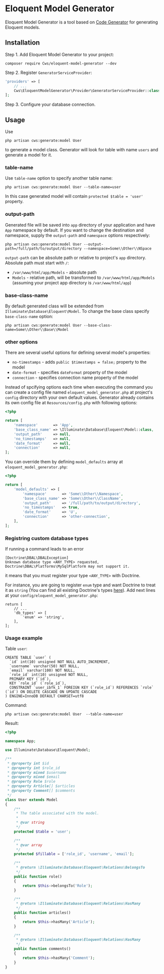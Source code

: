 # Eloquent Model Generator

Eloquent Model Generator is a tool based on [Code Generator](https://github.com/cwssrl/code-generator) for generating Eloquent models.

## Installation
Step 1. Add Eloquent Model Generator to your project:
```
composer require Cws/eloquent-model-generator --dev
```
Step 2. Register `GeneratorServiceProvider`:
```php
'providers' => [
    // ...
    Cws\EloquentModelGenerator\Provider\GeneratorServiceProvider::class,
];
```
Step 3. Configure your database connection.

## Usage
Use
```
php artisan cws:generate:model User
```
to generate a model class. Generator will look for table with name `users` and generate a model for it.

### table-name
Use `table-name` option to specify another table name:
```
php artisan cws:generate:model User --table-name=user
```
In this case generated model will contain `protected $table = 'user'` property.

### output-path
Generated file will be saved into `app` directory of your application and have `App` namespace by default. If you want to change the destination and namespace, supply the `output-path` and `namespace` options respectively:
```
php artisan cws:generate:model User --output-path=/full/path/to/output/directory --namespace=Some\\Other\\NSpace
```
`output-path` can be absolute path or relative to project's `app` directory. Absolute path must start with `/`:
- `/var/www/html/app/Models` - absolute path
- `Models` - relative path, will be transformed to `/var/www/html/app/Models` (assuming your project app directory is `/var/www/html/app`)


### base-class-name
By default generated class will be extended from `Illuminate\Database\Eloquent\Model`. To change the base class specify `base-class-name` option:
```
php artisan cws:generate:model User --base-class-name=Some\\Other\\Base\\Model
```

### other options
There are several useful options for defining several model's properties:
- `no-timestamps` - adds `public $timestamps = false;` property to the model
- `date-format` - specifies `dateFormat` property of the model
- `connection` - specifies connection name property of the model

Instead of spcifying options each time when executing the command you can create a config file named `eloquent_model_generator.php` at project's `config` directory with your own default values. Generator already contains its own config file at `Resources/config.php` with following options:
```php
<?php

return [
    'namespace'       => 'App',
    'base_class_name' => \Illuminate\Database\Eloquent\Model::class,
    'output_path'     => null,
    'no_timestamps'   => null,
    'date_format'     => null,
    'connection'      => null,
];
```
You can override them by defining `model_defaults` array at `eloquent_model_generator.php`:
```php
<?php

return [
    'model_defaults' => [
        'namespace'       => 'Some\\Other\\Namespace',
        'base_class_name' => 'Some\\Other\\ClassName',
        'output_path'     => '/full/path/to/output/directory',
        'no_timestamps'   => true,
        'date_format'     => 'U',
        'connection'      => 'other-connection',
    ],
];
```
### Registring custom database types
If running a command leads to an error
```
[Doctrine\DBAL\DBALException]
Unknown database type <ANY_TYPE> requested, Doctrine\DBAL\Platforms\MySqlPlatform may not support it.
```
it means that you must register your type `<ANY_TYPE>` with Doctrine.

For instance, you are going to register `enum` type and want Doctrine to treat it as `string` (You can find all existing Doctrine's types [here](http://doctrine-orm.readthedocs.io/projects/doctrine-dbal/en/latest/reference/types.html#mapping-matrix)). Add next lines at your `config/eloquent_model_generator.php`:
```
return [
    // ...
    'db_types' => [
        'enum' => 'string',
    ],
];
```
### Usage example
Table `user`:
```mysql
CREATE TABLE `user` (
  `id` int(10) unsigned NOT NULL AUTO_INCREMENT,
  `username` varchar(50) NOT NULL,
  `email` varchar(100) NOT NULL,
  `role_id` int(10) unsigned NOT NULL,
  PRIMARY KEY (`id`),
  KEY `role_id` (`role_id`),
  CONSTRAINT `user_ibfk_1` FOREIGN KEY (`role_id`) REFERENCES `role` (`id`) ON DELETE CASCADE ON UPDATE CASCADE
) ENGINE=InnoDB DEFAULT CHARSET=utf8
```
Command:
```
php artisan cws:generate:model User  --table-name=user
```
Result:
```php
<?php

namespace App;

use Illuminate\Database\Eloquent\Model;

/**
 * @property int $id
 * @property int $role_id
 * @property mixed $username
 * @property mixed $email
 * @property Role $role
 * @property Article[] $articles
 * @property Comment[] $comments
 */
class User extends Model
{
    /**
     * The table associated with the model.
     *
     * @var string
     */
    protected $table = 'user';

    /**
     * @var array
     */
    protected $fillable = ['role_id', 'username', 'email'];

    /**
     * @return \Illuminate\Database\Eloquent\Relations\BelongsTo
     */
    public function role()
    {
        return $this->belongsTo('Role');
    }

    /**
     * @return \Illuminate\Database\Eloquent\Relations\HasMany
     */
    public function articles()
    {
        return $this->hasMany('Article');
    }

    /**
     * @return \Illuminate\Database\Eloquent\Relations\HasMany
     */
    public function comments()
    {
        return $this->hasMany('Comment');
    }
}
```
